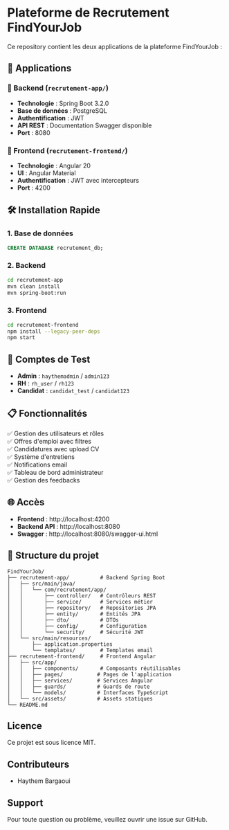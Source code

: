 # Plateforme de Recrutement FindYourJob

Ce repository contient les deux applications de la plateforme FindYourJob :

## 🚀 Applications

### 📁 Backend (`recrutement-app/`)
- **Technologie** : Spring Boot 3.2.0
- **Base de données** : PostgreSQL
- **Authentification** : JWT
- **API REST** : Documentation Swagger disponible
- **Port** : 8080

### 📁 Frontend (`recrutement-frontend/`)
- **Technologie** : Angular 20
- **UI** : Angular Material
- **Authentification** : JWT avec intercepteurs
- **Port** : 4200

## 🛠 Installation Rapide

### 1. Base de données
```sql
CREATE DATABASE recrutement_db;
```

### 2. Backend
```bash
cd recrutement-app
mvn clean install
mvn spring-boot:run
```

### 3. Frontend
```bash
cd recrutement-frontend
npm install --legacy-peer-deps
npm start
```

## 🔑 Comptes de Test

- **Admin** : `haythemadmin` / `admin123`
- **RH** : `rh_user` / `rh123`
- **Candidat** : `candidat_test` / `candidat123`

## 📋 Fonctionnalités

✅ Gestion des utilisateurs et rôles  
✅ Offres d'emploi avec filtres  
✅ Candidatures avec upload CV  
✅ Système d'entretiens  
✅ Notifications email  
✅ Tableau de bord administrateur  
✅ Gestion des feedbacks  

## 🌐 Accès

- **Frontend** : http://localhost:4200
- **Backend API** : http://localhost:8080
- **Swagger** : http://localhost:8080/swagger-ui.html

## 📁 Structure du projet

```
FindYourJob/
├── recrutement-app/          # Backend Spring Boot
│   ├── src/main/java/
│   │   └── com/recrutement/app/
│   │       ├── controller/   # Contrôleurs REST
│   │       ├── service/      # Services métier
│   │       ├── repository/   # Repositories JPA
│   │       ├── entity/       # Entités JPA
│   │       ├── dto/          # DTOs
│   │       ├── config/       # Configuration
│   │       └── security/     # Sécurité JWT
│   └── src/main/resources/
│       ├── application.properties
│       └── templates/        # Templates email
├── recrutement-frontend/     # Frontend Angular
│   ├── src/app/
│   │   ├── components/       # Composants réutilisables
│   │   ├── pages/           # Pages de l'application
│   │   ├── services/        # Services Angular
│   │   ├── guards/          # Guards de route
│   │   └── models/          # Interfaces TypeScript
│   └── src/assets/          # Assets statiques
└── README.md
```

## Licence
Ce projet est sous licence MIT.

## Contributeurs
- Haythem Bargaoui

## Support
Pour toute question ou problème, veuillez ouvrir une issue sur GitHub.
